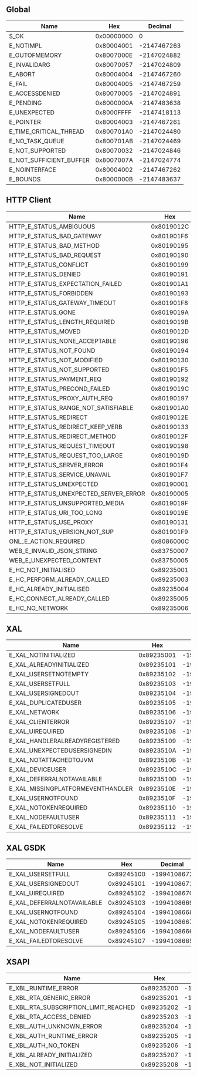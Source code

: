 <!-- TITLE: Xbox Live HRESULT Error Codes -->
<!-- SUBTITLE: A list of all the HRESULT error codes used by Xbox Live. -->

## Global
|Name |Hex |Decimal|
|-----------------------|----------------|----------------|
|S_OK | 0x00000000 | 0 |
|E_NOTIMPL | 0x80004001 | -2147467263 | 
|E_OUTOFMEMORY | 0x8007000E |-2147024882 | 
|E_INVALIDARG | 0x80070057 | -2147024809 | 
|E_ABORT | 0x80004004 |-2147467260 | 
|E_FAIL | 0x80004005 | -2147467259 | 
|E_ACCESSDENIED | 0x80070005 | -2147024891 | 
|E_PENDING | 0x8000000A | -2147483638 | 
|E_UNEXPECTED | 0x8000FFFF | -2147418113 |
|E_POINTER | 0x80004003 | -2147467261 | 
|E_TIME_CRITICAL_THREAD | 0x800701A0 | -2147024480 | 
|E_NO_TASK_QUEUE | 0x800701AB | -2147024469 | 
|E_NOT_SUPPORTED | 0x80070032 | -2147024846 | 
|E_NOT_SUFFICIENT_BUFFER | 0x8007007A | -2147024774 | 
|E_NOINTERFACE | 0x80004002 | -2147467262 | 
|E_BOUNDS | 0x8000000B |-2147483637 | 

## HTTP Client
|Name |Hex |Decimal|
|-----------------------|----------------|----------------|
|HTTP_E_STATUS_AMBIGUOUS | 0x8019012C | -2145844948 |
|HTTP_E_STATUS_BAD_GATEWAY | 0x801901F6 | -2145844746 | 
|HTTP_E_STATUS_BAD_METHOD | 0x80190195 | -2145844843 | 
|HTTP_E_STATUS_BAD_REQUEST | 0x80190190 | -2145844848 | 
|HTTP_E_STATUS_CONFLICT | 0x80190199 | -2145844839 |
|HTTP_E_STATUS_DENIED | 0x80190191 | -2145844847 |
|HTTP_E_STATUS_EXPECTATION_FAILED | 0x801901A1 | -2145844831 |
|HTTP_E_STATUS_FORBIDDEN | 0x80190193 | -2145844845 | 
|HTTP_E_STATUS_GATEWAY_TIMEOUT | 0x801901F8 | -2145844744 | 
|HTTP_E_STATUS_GONE | 0x8019019A | -2145844838 |
|HTTP_E_STATUS_LENGTH_REQUIRED | 0x8019019B | -2145844837 | 
|HTTP_E_STATUS_MOVED | 0x8019012D | -2145844947 |
|HTTP_E_STATUS_NONE_ACCEPTABLE | 0x80190196 | -2145844842 |
|HTTP_E_STATUS_NOT_FOUND | 0x80190194 | -2145844844 |
|HTTP_E_STATUS_NOT_MODIFIED | 0x80190130 | -2145844944 |
|HTTP_E_STATUS_NOT_SUPPORTED | 0x801901F5 | -2145844747 |
|HTTP_E_STATUS_PAYMENT_REQ | 0x80190192 | -2145844846 | 
|HTTP_E_STATUS_PRECOND_FAILED | 0x8019019C | -2145844836 | 
|HTTP_E_STATUS_PROXY_AUTH_REQ | 0x80190197 | -2145844841 | 
|HTTP_E_STATUS_RANGE_NOT_SATISFIABLE | 0x801901A0 | -2145844832 | 
|HTTP_E_STATUS_REDIRECT | 0x8019012E | -2145844946 | 
|HTTP_E_STATUS_REDIRECT_KEEP_VERB | 0x80190133 | -2145844941 | 
|HTTP_E_STATUS_REDIRECT_METHOD | 0x8019012F | -2145844945 | 
|HTTP_E_STATUS_REQUEST_TIMEOUT | 0x80190198 | -2145844840 | 
|HTTP_E_STATUS_REQUEST_TOO_LARGE | 0x8019019D | -2145844835 | 
|HTTP_E_STATUS_SERVER_ERROR | 0x801901F4 | -2145844748 | 
|HTTP_E_STATUS_SERVICE_UNAVAIL | 0x801901F7 | -2145844745 | 
|HTTP_E_STATUS_UNEXPECTED | 0x80190001 | -2145845247 | 
|HTTP_E_STATUS_UNEXPECTED_SERVER_ERROR | 0x80190005 | -2145845243 | 
|HTTP_E_STATUS_UNSUPPORTED_MEDIA | 0x8019019F | -2145844833 | 
|HTTP_E_STATUS_URI_TOO_LONG | 0x8019019E | -2145844834 | 
|HTTP_E_STATUS_USE_PROXY | 0x80190131 | -2145844943 | 
|HTTP_E_STATUS_VERSION_NOT_SUP | 0x801901F9 | -2145844743 | 
|ONL_E_ACTION_REQUIRED | 0x8086000C | -2138701812 | 
|WEB_E_INVALID_JSON_STRING | 0x83750007 | -2089484281 | 
|WEB_E_UNEXPECTED_CONTENT | 0x83750005 | -2089484283 | 
|E_HC_NOT_INITIALISED | 0x89235001 | -1994174463 | 
|E_HC_PERFORM_ALREADY_CALLED | 0x89235003 | -1994174461 | 
|E_HC_ALREADY_INITIALISED | 0x89235004 | -1994174460 | 
|E_HC_CONNECT_ALREADY_CALLED | 0x89235005 | -1994174459 | 
|E_HC_NO_NETWORK | 0x89235006 | -1994174458 | 

## XAL
|Name |Hex |Decimal|
|-----------------------|----------------|----------------|
|E_XAL_NOTINITIALIZED | 0x89235001 | -1994174463 | 
|E_XAL_ALREADYINITIALIZED | 0x89235101 | -1994174207 | 
|E_XAL_USERSETNOTEMPTY | 0x89235102 | -1994174206 | 
|E_XAL_USERSETFULL | 0x89235103 | -1994174205 | 
|E_XAL_USERSIGNEDOUT  | 0x89235104 | -1994174204 | 
|E_XAL_DUPLICATEDUSER | 0x89235105 | -1994174203 | 
|E_XAL_NETWORK | 0x89235106 | -1994174202 | 
|E_XAL_CLIENTERROR | 0x89235107 | -1994174201 | 
|E_XAL_UIREQUIRED | 0x89235108 | -1994174200 | 
|E_XAL_HANDLERALREADYREGISTERED | 0x89235109 | -1994174199 | 
|E_XAL_UNEXPECTEDUSERSIGNEDIN | 0x8923510A | -1994174198 | 
|E_XAL_NOTATTACHEDTOJVM | 0x8923510B | -1994174197 | 
|E_XAL_DEVICEUSER | 0x8923510C | -1994174196 | 
|E_XAL_DEFERRALNOTAVAILABLE | 0x8923510D | -1994174195 | 
|E_XAL_MISSINGPLATFORMEVENTHANDLER | 0x8923510E | -1994174194 | 
|E_XAL_USERNOTFOUND | 0x8923510F | -1994174193 | 
|E_XAL_NOTOKENREQUIRED | 0x89235110 | -1994174192 | 
|E_XAL_NODEFAULTUSER | 0x89235111 | -1994174191 | 
|E_XAL_FAILEDTORESOLVE | 0x89235112 | -1994174190 | 

## XAL GSDK
|Name |Hex |Decimal|
|-----------------------|----------------|----------------|
|E_XAL_USERSETFULL | 0x89245100 | -1994108672 | 
|E_XAL_USERSIGNEDOUT | 0x89245101 | -1994108671 | 
|E_XAL_UIREQUIRED | 0x89245102 | -1994108670 | 
|E_XAL_DEFERRALNOTAVAILABLE | 0x89245103 | -1994108669 | 
|E_XAL_USERNOTFOUND | 0x89245104 | -1994108668 | 
|E_XAL_NOTOKENREQUIRED | 0x89245105 | -1994108667 | 
|E_XAL_NODEFAULTUSER | 0x89245106 | -1994108666 | 
|E_XAL_FAILEDTORESOLVE | 0x89245107 | -1994108665 | 

## XSAPI
|Name |Hex |Decimal|
|-----------------------|----------------|----------------|
|E_XBL_RUNTIME_ERROR | 0x89235200 | -1994173952 | 
|E_XBL_RTA_GENERIC_ERROR | 0x89235201 | -1994173951 | 
|E_XBL_RTA_SUBSCRIPTION_LIMIT_REACHED | 0x89235202 | -1994173950 |
|E_XBL_RTA_ACCESS_DENIED | 0x89235203 | -1994173949 | 
|E_XBL_AUTH_UNKNOWN_ERROR | 0x89235204 | -1994173948 | 
|E_XBL_AUTH_RUNTIME_ERROR | 0x89235205 | -1994173947 | 
|E_XBL_AUTH_NO_TOKEN | 0x89235206 | -1994173946 | 
|E_XBL_ALREADY_INITIALIZED | 0x89235207 | -1994173945 | 
|E_XBL_NOT_INITIALIZED | 0x89235208 | -1994173944 | 